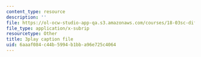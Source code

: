 ```yaml
---
content_type: resource
description: ''
file: https://ol-ocw-studio-app-qa.s3.amazonaws.com/courses/18-03sc-differential-equations-fall-2011/6aaaf084c44b5994b1bba96e725c4064_MdzfsfBNJIw.vtt
file_type: application/x-subrip
resourcetype: Other
title: 3play caption file
uid: 6aaaf084-c44b-5994-b1bb-a96e725c4064
---
```


